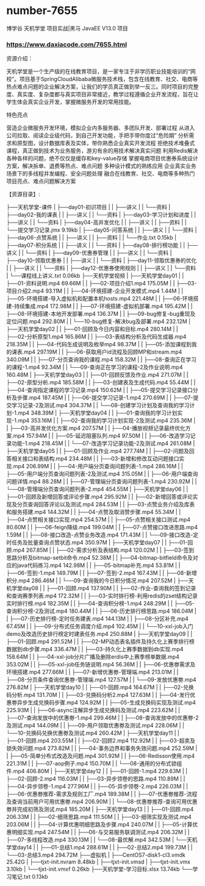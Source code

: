 # number-7655
博学谷 天机学堂 项目实战|黑马 JavaEE V13.0 项目
### https://www.daxiacode.com/7655.html

资源介绍：

天机学堂是一个生产级的在线教育项目，是一家专注于非学历职业技能培训的“网校”。项目基于SpringCloudAlibaba微服务技术栈，包含在线教育、社交、电商等热点难点问题的企业解决方案，让我们的学员真正做到举一反三。同时项目的完整度、真实度、复杂度都与真实项目非常接近，教学过程遵循企业开发流程，旨在让学生体会真实企业开发，掌握微服务开发的常用技能。

特色亮点

营造企业微服务开发环境，模拟企业内多服务器、多团队开发、部署过程
从进入公司拉取、阅读企业级代码，到自己开发功能，手把手带你度过“危险期”
分析需求和原型图，设计数据库表及实体，带你熟悉企业真实开发流程
拒绝技术堆叠式课程，真正做到技术为业务服务，游刃有余的用技术解决真实问题
利用Redis解决各种各样的问题，绝不仅仅是缓存和key-value存储
掌握电商项目优惠券系统设计方案，解决拆单、退费等热点、难点问题
多种设计模式的熟练应用
企业真实业务场景下的多线程并发编程、安全问题处理
融合在线教育、社交、电商等多种热门项目亮点、难点问题解决方案

【资源目录】:

├──天机学堂-课件
| ├──day01-初识项目
| | ├──讲义
| | └──资料
| ├──day02-我的课表
| | ├──讲义
| | └──资料
| ├──day03-学习计划和进度
| | ├──讲义
| | └──资料
| ├──day04-高并发优化
| | ├──讲义
| | ├──资料
| | └──提交学习记录.jmx 9.19kb
| ├──day05-问答系统
| | ├──讲义
| | └──资料
| ├──day06-点赞系统
| | ├──讲义
| | ├──资料
| | └──作业.txt 0.15kb
| ├──day07-积分系统
| | ├──讲义
| | └──资料
| ├──day08-排行榜功能
| | ├──讲义
| | └──资料
| ├──day09-优惠券管理
| | ├──讲义
| | └──资料
| ├──day10-领取优惠券
| | ├──讲义
| | └──资料
| ├──day11-领取优惠券的优化
| | ├──讲义
| | └──资料
| ├──day12-优惠券使用规则
| | ├──讲义
| | └──资料
| └──课程线上讲义.txt 0.06kb
├──天机学堂视频
| ├──天机学堂day01
| | ├──01-资料说明.mp4 69.66M
| | ├──02-项目介绍1.mp4 175.05M
| | ├──03-项目介绍2.mp4 93.11M
| | ├──04-环境搭建-企业开发模式.mp4 1.44M
| | ├──05-环境搭建-导入虚拟机和配置本机hosts.mp4 221.48M
| | ├──06-环境搭建-持续集成.mp4 172.98M
| | ├──07-环境搭建-虚拟机部署.mp4 195.42M
| | ├──08-环境搭建-本地开发部署.mp4 136.37M
| | ├──09-bug修复-bug重现及定位问题.mp4 292.80M
| | └──10-bug修复-解决bug及部署.mp4 232.12M
| ├──天机学堂day02
| | ├──01-回顾及今日内容和目标.mp4 280.14M
| | ├──02-分析原型1.mp4 165.86M
| | ├──03-表结构分析及代码生成器.mp4 218.35M
| | ├──04-代码生成说明及枚举mp4 98.37M
| | ├──05-添加课程到我的课表.mp4 297.19M
| | ├──06-获取用户id流程及回顾MP和stream.mp4 340.09M
| | ├──07-分页查询我的课程.mp4 158.32M
| | ├──08-查询正在学习的课程-1.mp4 92.34M
| | └──09-查询正在学习的课程-2及作业说明.mp4 160.48M
| ├──天机学堂day03
| | ├──01-回顾反馈及作业.mp4 271.07M
| | ├──02-原型分析.mp4 185.58M
| | ├──03-创建表及生成代码.mp4 55.44M
| | ├──04-查询指定课程的学习记录.mp4 150.62M
| | ├──05-提交学习记录接口分析及步骤.mp4 187.45M
| | ├──06-提交学习记录-1.mp4 270.69M
| | ├──07-提交学习记录-2及测试.mp4 304.37M
| | └──08-创建学习计划及查询我的学习计划-1.mp4 348.39M
| ├──天机学堂day04
| | ├──01-查询我的学习计划实现-1.mp4 353.16M
| | ├──02-查询我的学习计划实现-2及测试.mp4 235.36M
| | ├──03-高并发优化方案.mp4 207.57M
| | ├──04-播放视频记录最终优化方案.mp4 157.94M
| | ├──05-延迟阻塞队列.mp4 97.50M
| | ├──06-改造学习记录功能-1.mp4 218.45M
| | └──07-改造学习记录功能-2及测试.mp4 261.08M
| ├──天机学堂day05
| | ├──01-回顾及作业.mp4 277.74M
| | ├──02-问题及回答相关接口和表结构.mp4 234.48M
| | ├──03-新增和修改互动问题接口实现.mp4 206.99M
| | ├──04-用户端分页查询问题列表-1.mp4 286.16M
| | ├──05-用户端分页查询问题列表-2及测试.mp4 315.05M
| | ├──06-用户端查询问题详情.mp4 88.28M
| | ├──07-管理端分页查询问题列表-1.mp4 230.92M
| | └──08-管理端分页查询问题列表-2.mp4 454.55M
| ├──天机学堂day06
| | ├──01-回顾及新增回答或评论步骤.mp4 295.92M
| | ├──02-新增回答或评论实现及分页查询回答评论以及测试.mp4 284.53M
| | ├──03-点赞业务介绍及库表和服务搭建.mp4 144.32M
| | ├──04-点赞及取消赞步骤.mp4 55.34M
| | ├──04-点赞相关接口实现.mp4 254.57M
| | ├──05-点赞相关接口测试.mp4 80.60M
| | ├──06-feign降级.mp4 199.04M
| | ├──07-点赞接口改进思路.mp4 1.59M
| | ├──08-接口改造-点赞业务改造.mp4 171.43M
| | └──09-接口改造-定时任务及批量查询点赞状态.mp4 350.97M
| ├──天机学堂day07
| | ├──01-回顾.mp4 267.85M
| | ├──02-需求分析及表结构.mp4 120.02M
| | ├──03-签到思路分析及bitmap-setbit命令.mp4 52.38M
| | ├──04-bitmap-bitfield命令及对应的java代码练习.mp4 142.98M
| | ├──05-bitmap补充.mp4 53.81M
| | ├──06-签到-1.mp4 149.79M
| | ├──07-签到-2.mp4 167.43M
| | ├──08-新增积分.mp4 286.46M
| | └──09-查询我的今日积分情况.mp4 207.52M
| ├──天机学堂day08
| | ├──01-回顾.mp4 137.90M
| | ├──02-作业-查询我的签到记录和查询赛季列表.mp4 172.32M
| | ├──03-实时排行榜-利用redis的zset结构记录实时排行榜.mp4 182.35M
| | ├──04-查询积分榜-1.mp4 248.29M
| | ├──05-查询积分榜-2及测试.mp4 180.44M
| | ├──06-历史排行榜思路.mp4 186.04M
| | ├──07-历史排行榜-定时任务建表.mp4 144.13M
| | ├──08-分区补充.mp4 67.45M
| | ├──09-分布式任务调度介绍.mp4 102.45M
| | └──10-xxl-job入门demo及改造历史排行榜定时建表任务.mp4 250.88M
| ├──天机学堂day09
| | ├──01-回顾.mp4 291.52M
| | ├──02-MP动态表名插件及持久化上赛季排行榜数据到db步骤.mp4 336.47M
| | ├──03-持久化上赛季数据到db实现.mp4 158.64M
| | ├──04-xxl-job分片广播及删除erdis中上赛季榜单数据.mp4 353.02M
| | ├──05-xxl-job任务链说明.mp4 56.36M
| | ├──06-优惠劵需求及环境搭建.mp4 277.66M
| | ├──07-新增优惠劵-管理端.mp4 213.01M
| | ├──08-分页条件查询优惠劵-管理端.mp4 127.57M
| | └──09-发放优惠劵.mp4 276.82M
| ├──天机学堂day10
| | ├──01-回顾.mp4 164.67M
| | ├──02-兑换码分析.mp4 131.70M
| | ├──03-兑换码分析2.mp4 127.63M
| | ├──04-发行优惠劵异步生成兑换码步骤.mp4 124.92M
| | ├──05-生成兑换码实现及测试.mp4 225.93M
| | ├──06-async注解异步生成兑换码及测试.mp4 223.62M
| | ├──07-查询发放中的优惠劵-1.mp4 299.46M
| | ├──08-查询发放中的优惠劵-2及测试.mp4 144.09M
| | ├──09-用户领取优惠劵及测试.mp4 228.06M
| | └──10-兑换码兑换优惠劵及测试.mp4 260.42M
| ├──天机学堂day11
| | ├──01-回顾.mp4 203.55M
| | ├──02-回顾2.mp4 112.92M
| | ├──03-超卖及锁失效问题.mp4 273.82M
| | ├──04-事务边界和事务失效问题.mp4 252.59M
| | ├──05-简单分布式改造及问题.mp4 301.92M
| | ├──06-Redisson使用.mp4 221.31M
| | ├──07-aop例子.mp4 150.70M
| | └──08-通用的分布式锁组件.mp4 406.80M
| ├──天机学堂day12
| | ├──01-回顾-1.mp4 229.63M
| | ├──02-回顾-2.mp4 116.03M
| | ├──03-异步领卷的思路.mp4 110.89M
| | ├──04-异步领卷-1.mp4 277.96M
| | ├──05-异步领卷-2.mp4 226.03M
| | ├──06-优惠劵推荐-需求及规则工厂.mp4 189.38M
| | ├──07-优惠劵推荐-流程及查询当前用户可用优惠劵.mp4 206.90M
| | └──08-优惠劵推荐-查询可用优惠劵并完成初筛及测试.mp4 185.20M
| ├──天机学堂day13
| | ├──01-回顾.mp4 206.33M
| | ├──02-细筛思路.mp4 111.50M
| | ├──03-细筛实现及测试.mp4 203.06M
| | ├──04-计算优惠明细思路及步骤.mp4 240.07M
| | ├──05-计算优惠明细实现.mp4 247.54M
| | ├──06-与交易服务联调测试.mp4 206.32M
| | ├──07-多线程改造.mp4 330.13M
| | └──08-最优解.mp4 342.53M
| └──天机学堂day14
| | ├──01-总结1.mp4 288.61M
| | ├──02-总结2.mp4 199.73M
| | └──03-总结3.mp4 294.72M
├──虚拟机
| ├──CentOS7-disk1-cl3.vmdk 25.42G
| ├──tjxt-init.nvram 8.48kb
| ├──tjxt-init.vmsd
| ├──tjxt-init.vmx 3.10kb
| └──tjxt-init.vmxf 0.26kb
├──天机学堂-学习目标.xlsx 13.74kb
└──学习笔记.txt 0.13kb
